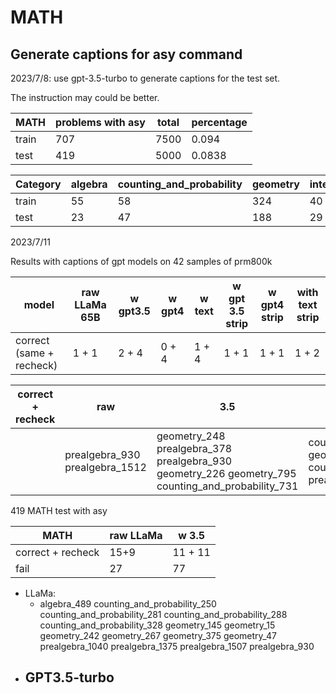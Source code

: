 # MATH
## Generate captions for asy command
2023/7/8: use gpt-3.5-turbo to generate captions for the test set.

The instruction may could be better.

| MATH  | problems with asy | total | percentage |
| ----- | ----------------- | ----- | ---------- |
| train | 707               | 7500  | 0.094      |
| test  | 419               | 5000  | 0.0838     |

| Category | algebra | counting_and_probability | geometry | intermediate_algebra | number_theory | prealgebra | precalculus |
| -------- | ------- | ------------------------ | -------- | -------------------- | ------------- | ---------- | ----------- |
| train    | 55      | 58                       | 324      | 40                   | 2             | 177        | 51          |
| test     | 23      | 47                       | 188      | 29                   | 1             | 100        | 31          |



2023/7/11 

Results with captions of gpt models on 42 samples of prm800k

| model                    | raw LLaMa 65B | w gpt3.5 | w gpt4 | w text | w gpt 3.5 strip | w gpt4 strip | with text strip |
| ------------------------ | ------------- | -------- | ------ | ------ | --------------- | ------------ | --------------- |
| correct (same + recheck) | 1 + 1         | 2 + 4    | 0 + 4  | 1 + 4  | 1 + 1           | 1 + 1        | 1 + 2           |

| correct + recheck | raw                             | 3.5                                                          | 4                                                            | text                                                         | 3.5 strip                   | 4 strip                   | text strip                                              |
| ----------------- | ------------------------------- | ------------------------------------------------------------ | ------------------------------------------------------------ | ------------------------------------------------------------ | --------------------------- | ------------------------- | ------------------------------------------------------- |
|                   | prealgebra_930  prealgebra_1512 | geometry_248 prealgebra_378 prealgebra_930 geometry_226 geometry_795 counting_and_probability_731 | counting_and_probability_282 geometry_226 counting_and_probability_731 prealgebra_914 | geometry_248  algebra_1349 geometry_226 counting_and_probability_731 prealgebra_1114 | prealgebra_930 geometry_226 | geometry_248 geometry_226 | geometry_283  geometry_183 counting_and_probability_731 |



419 MATH test with asy

| MATH              | raw LLaMa | w 3.5   |
| ----------------- | --------- | ------- |
| correct + recheck | 15+9      | 11 + 11 |
| fail              | 27        | 77      |

- LLaMa: 
  - algebra_489
    counting_and_probability_250
    counting_and_probability_281
    counting_and_probability_288
    counting_and_probability_328
    geometry_145
    geometry_15
    geometry_242
    geometry_267
    geometry_375
    geometry_47
    prealgebra_1040
    prealgebra_1375
    prealgebra_1507
    prealgebra_930
- GPT3.5-turbo
  - 




